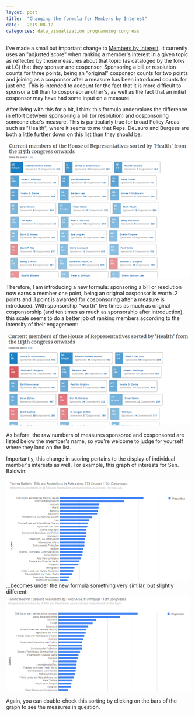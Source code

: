 ```yaml
---
layout: post
title:  "Changing the formula for Members by Interest"
date:   2019-08-12
categories: data_visualization programming congress
---
```


I've made a small but important change to [Members by Interest](https://esperr.github.io/members-by-interest/). It currently uses an "adjusted score" when ranking a member's interest in a given topic as reflected by those measures about that topic (as cataloged by the folks at LC) that they sponsor and cosponsor. Sponsoring a bill or resolution counts for three points, being an "original" cosponsor counts for two points and joining as a cosponsor after a measure has been introduced counts for just one. This is intended to account for the fact that it is more difficult to sponsor a bill than to cosponsor another's, as well as the fact that an initial cosponsor may have had some input on a measure.  

After living with this for a bit, I think this formula undervalues the difference in effort between sponsoring a bill (or resolution) and cosponsoring someone else's measure. This is particularly true for broad Policy Areas such as "Health", where it seems to me that Reps. DeLauro and Burgess are both a little further down on this list than they should be:  

<img src="/assets/oldhealth.PNG" width="700">

Therefore, I am introducing a new formula: sponsoring a bill or resolution now earns a member one point, being an original cosponsor is worth .2 points and .1 point is awarded for cosponsoring after a measure is introduced. With sponsorship "worth" five times as much as original cosponsorship (and ten times as much as sponsorship after introduction), this scale seems to do a better job of ranking members according to the intensity of their engagement:

<img src="/assets/newhealth.PNG" width="700">

As before, the raw numbers of measures sponsored and cosponsored are listed below the member's name, so you're welcome to judge for yourself where they land on the list.

Importantly, this change in scoring pertains to the display of individual member's interests as well. For example, this graph of interests for Sen. Baldwin:

<img src="/assets/oldtammy.PNG" width="700">
<br />
...becomes under the new formula something very similar, but slightly different:

<img src="/assets/newtammy.PNG" width="700">

Again, you can double-check this sorting by clicking on the bars of the graph to see the measures in question.
